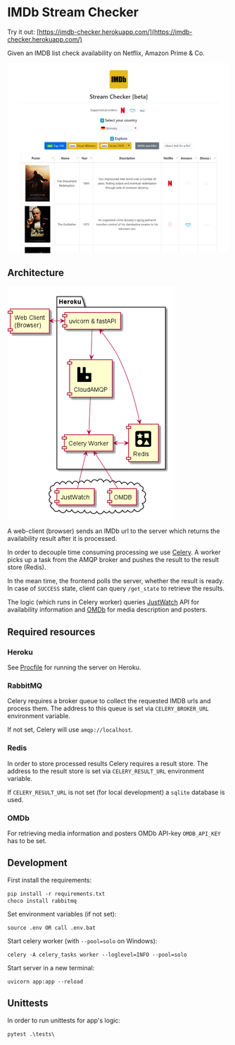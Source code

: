 # IMDb Stream Checker

Try it out: [https://imdb-checker.herokuapp.com/](https://imdb-checker.herokuapp.com/)

Given an IMDB list check availability on Netflix, Amazon Prime & Co.

![screenshot](assets/screenshot-small.png)

## Architecture

![architecture](assets/architecture.png)

A web-client (browser) sends an IMDb url to the server which returns the availability result after it is processed.

In order to decouple time consuming processing we use [Celery](https://docs.celeryproject.org/en/stable/). 
A worker picks up a task from the AMQP broker and pushes the result to the result store (Redis).

In the mean time, the frontend polls the server, whether the result is ready. 
In case of `SUCCESS` state, client can query `/get_state` to retrieve the results.

The logic (which runs in Celery worker) queries [JustWatch](https://www.justwatch.com/) API for availability information and [OMDb](http://www.omdbapi.com/) for media description and posters.

## Required resources

### Heroku

See [Procfile](Procfile) for running the server on Heroku.

### RabbitMQ

Celery requires a broker queue to collect the requested IMDB urls and process them. 
The address to this queue is set via `CELERY_BROKER_URL` environment variable.

If not set, Celery will use `amqp://localhost`.

### Redis

In order to store processed results Celery requires a result store. The address to the result store is set via `CELERY_RESULT_URL` environment variable.

If `CELERY_RESULT_URL` is not set (for local development) a `sqlite` database is used.

### OMDb

For retrieving media information and posters OMDb API-key `OMDB_API_KEY` has to be set.

## Development

First install the requirements:

```
pip install -r requirements.txt
choco install rabbitmq
```

Set environment variables (if not set):

```
source .env OR call .env.bat
```

Start celery worker (with `--pool=solo` on Windows):

```
celery -A celery_tasks worker --loglevel=INFO --pool=solo
```

Start server in a new terminal:

```
uvicorn app:app --reload
```

## Unittests

In order to run unittests for app's logic:

```
pytest .\tests\
```